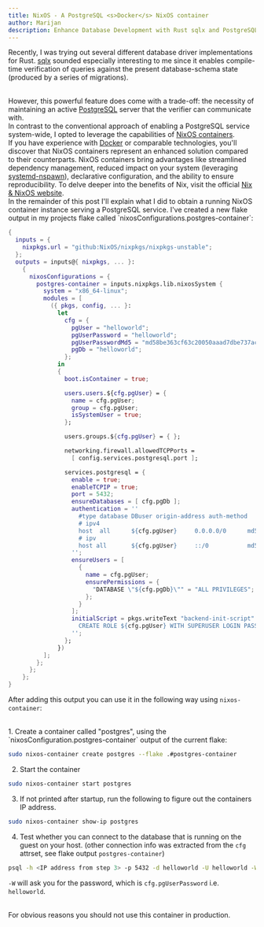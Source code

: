 ```yaml
---
title: NixOS - A PostgreSQL <s>Docker</s> NixOS container
author: Marijan
description: Enhance Database Development with Rust sqlx and PostgreSQL using NixOS Containers. Benefit from streamlined dependency management, reduced system impact, and enhanced reproducibility. Learn how NixOS containers compare to conventional setups and Docker-like technologies. Find a detailed instruction on creating and running a NixOS container instance.
---
```


Recently, I was trying out several different database driver implementations for Rust. <a class="link" href="https://github.com/launchbadge/sqlx">sqlx</a> sounded especially interesting to me since it enables compile-time verification of queries against the present database-schema state (produced by a series of migrations).

</br>
However, this powerful feature does come with a trade-off: the necessity of maintaining an active <a class="link" href="https://www.postgresql.org/">PostgreSQL</a> server that the verifier can communicate with.

</br>
In contrast to the conventional approach of enabling a PostgreSQL service system-wide, I opted to leverage the capabilities of <a class="link" href="https://nixos.wiki/wiki/NixOS_Containers">NixOS containers</a>.

</br>
If you have experience with <a class="link" href="https://www.docker.com/">Docker</a> or comparable technologies, you'll discover that NixOS containers represent an enhanced solution compared to their counterparts. NixOS containers bring advantages like streamlined dependency management, reduced impact on your system (leveraging <a class="link" href="https://wiki.archlinux.org/title/systemd-nspawn">systemd-nspawn</a>), declarative configuration, and the ability to ensure reproducibility. To delve deeper into the benefits of Nix, visit the official <a class="link" href="https://nixos.org/">Nix & NixOS website</a>.

</br>
In the remainder of this post I'll explain what I did to obtain a running NixOS container instance serving a PostgreSQL service.
I've created a new flake output in my projects flake called `nixosConfigurations.postgres-container`:

```nix
{
  inputs = {
    nixpkgs.url = "github:NixOS/nixpkgs/nixpkgs-unstable";
  };
  outputs = inputs@{ nixpkgs, ... }:
    {
      nixosConfigurations = {
        postgres-container = inputs.nixpkgs.lib.nixosSystem {
          system = "x86_64-linux";
          modules = [
            ({ pkgs, config, ... }:
              let
                cfg = {
                  pgUser = "helloworld";
                  pgUserPassword = "helloworld";
                  pgUserPasswordMd5 = "md58be363cf63c20050aaad7dbe737acd73";
                  pgDb = "helloworld";
                };
              in
              {
                boot.isContainer = true;

                users.users.${cfg.pgUser} = {
                  name = cfg.pgUser;
                  group = cfg.pgUser;
                  isSystemUser = true;
                };

                users.groups.${cfg.pgUser} = { };

                networking.firewall.allowedTCPPorts =
                  [ config.services.postgresql.port ];

                services.postgresql = {
                  enable = true;
                  enableTCPIP = true;
                  port = 5432;
                  ensureDatabases = [ cfg.pgDb ];
                  authentication = ''
                    #type database DBuser origin-address auth-method
                    # ipv4
                    host  all      ${cfg.pgUser}     0.0.0.0/0      md5
                    # ipv
                    host all       ${cfg.pgUser}     ::/0           md5
                  '';
                  ensureUsers = [
                    {
                      name = cfg.pgUser;
                      ensurePermissions = {
                        "DATABASE \"${cfg.pgDb}\"" = "ALL PRIVILEGES";
                      };
                    }
                  ];
                  initialScript = pkgs.writeText "backend-init-script" ''
                    CREATE ROLE ${cfg.pgUser} WITH SUPERUSER LOGIN PASSWORD '${cfg.pgUserPasswordMd5}' CREATEDB;
                  '';
                };
              })
          ];
        };
      };
    };
}
```

After adding this output you can use it in the following way using `nixos-container`:

</br>
1. Create a container called "postgres", using the `nixosConfiguration.postgres-container` output of the current flake:

```bash
sudo nixos-container create postgres --flake .#postgres-container
```

2. Start the container

```bash
sudo nixos-container start postgres
```

3. If not printed after startup, run the following to figure out the containers IP address.

```bash
sudo nixos-container show-ip postgres
```

4. Test whether you can connect to the database that is running on the guest on your host. (other connection info was extracted from the `cfg` attrset, see flake output `postgres-container`)

```bash
psql -h <IP address from step 3> -p 5432 -d helloworld -U helloworld -W
```

`-W` will ask you for the password, which is `cfg.pgUserPassword` i.e. `helloworld`.

</br>
For obvious reasons you should not use this container in production.
